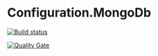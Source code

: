 # Configuration.MongoDb

[![Build status](https://ci.appveyor.com/api/projects/status/nd3ajk44ht3jfeef/branch/master?svg=true)](https://ci.appveyor.com/project/tverboon/configuration-mongodb/branch/master)

[![Quality Gate](https://sonarqube.com/api/badges/gate?key=midmid)](https://sonarqube.com/dashboard/index/midmid)
